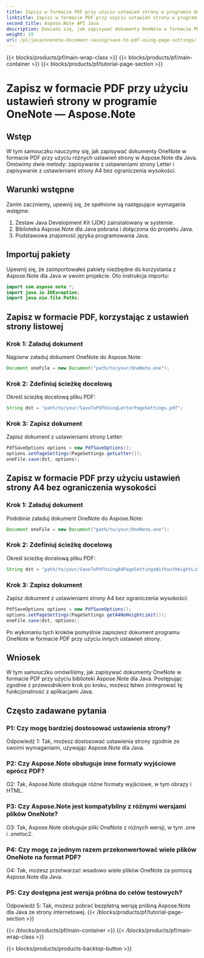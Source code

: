 ```yaml
---
title: Zapisz w formacie PDF przy użyciu ustawień strony w programie OneNote — Aspose.Note
linktitle: Zapisz w formacie PDF przy użyciu ustawień strony w programie OneNote — Aspose.Note
second_title: Aspose.Note API Java
description: Dowiedz się, jak zapisywać dokumenty OneNote w formacie PDF w Javie przy użyciu biblioteki Aspose.Note. Przewodnik krok po kroku z przykładami kodu dla różnych ustawień strony.
weight: 19
url: /pl/java/onenote-document-saving/save-to-pdf-using-page-settings/
---
```


{{< blocks/products/pf/main-wrap-class >}}
{{< blocks/products/pf/main-container >}}
{{< blocks/products/pf/tutorial-page-section >}}

# Zapisz w formacie PDF przy użyciu ustawień strony w programie OneNote — Aspose.Note

## Wstęp

W tym samouczku nauczymy się, jak zapisywać dokumenty OneNote w formacie PDF przy użyciu różnych ustawień strony w Aspose.Note dla Java. Omówimy dwie metody: zapisywanie z ustawieniami strony Letter i zapisywanie z ustawieniami strony A4 bez ograniczenia wysokości.

## Warunki wstępne

Zanim zaczniemy, upewnij się, że spełnione są następujące wymagania wstępne:

1. Zestaw Java Development Kit (JDK) zainstalowany w systemie.
2. Biblioteka Aspose.Note dla Java pobrana i dołączona do projektu Java.
3. Podstawowa znajomość języka programowania Java.

## Importuj pakiety

Upewnij się, że zaimportowałeś pakiety niezbędne do korzystania z Aspose.Note dla Java w swoim projekcie. Oto instrukcja importu:

```java
import com.aspose.note.*;
import java.io.IOException;
import java.nio.file.Paths;
```

## Zapisz w formacie PDF, korzystając z ustawień strony listowej

### Krok 1: Załaduj dokument

Najpierw załaduj dokument OneNote do Aspose.Note:

```java
Document oneFile = new Document("path/to/your/OneNote.one");
```

### Krok 2: Zdefiniuj ścieżkę docelową

Określ ścieżkę docelową pliku PDF:

```java
String dst = "path/to/your/SaveToPdfUsingLetterPageSettings.pdf";
```

### Krok 3: Zapisz dokument

Zapisz dokument z ustawieniami strony Letter:

```java
PdfSaveOptions options = new PdfSaveOptions();
options.setPageSettings(PageSettings.getLetter());
oneFile.save(dst, options);
```

## Zapisz w formacie PDF przy użyciu ustawień strony A4 bez ograniczenia wysokości

### Krok 1: Załaduj dokument

Podobnie załaduj dokument OneNote do Aspose.Note:

```java
Document oneFile = new Document("path/to/your/OneNote.one");
```

### Krok 2: Zdefiniuj ścieżkę docelową

Określ ścieżkę docelową pliku PDF:

```java
String dst = "path/to/your/SaveToPdfUsingA4PageSettingsWithoutHeightLimit.pdf";
```

### Krok 3: Zapisz dokument

Zapisz dokument z ustawieniami strony A4 bez ograniczenia wysokości:

```java
PdfSaveOptions options = new PdfSaveOptions();
options.setPageSettings(PageSettings.getA4NoHeightLimit());
oneFile.save(dst, options);
```

Po wykonaniu tych kroków pomyślnie zapiszesz dokument programu OneNote w formacie PDF przy użyciu innych ustawień strony.

## Wniosek

W tym samouczku omówiliśmy, jak zapisywać dokumenty OneNote w formacie PDF przy użyciu biblioteki Aspose.Note dla Java. Postępując zgodnie z przewodnikiem krok po kroku, możesz łatwo zintegrować tę funkcjonalność z aplikacjami Java.

## Często zadawane pytania

### P1: Czy mogę bardziej dostosować ustawienia strony?

Odpowiedź 1: Tak, możesz dostosować ustawienia strony zgodnie ze swoimi wymaganiami, używając Aspose.Note dla Java.

### P2: Czy Aspose.Note obsługuje inne formaty wyjściowe oprócz PDF?

O2: Tak, Aspose.Note obsługuje różne formaty wyjściowe, w tym obrazy i HTML.

### P3: Czy Aspose.Note jest kompatybilny z różnymi wersjami plików OneNote?

O3: Tak, Aspose.Note obsługuje pliki OneNote z różnych wersji, w tym .one i .onetoc2.

### P4: Czy mogę za jednym razem przekonwertować wiele plików OneNote na format PDF?

O4: Tak, możesz przetwarzać wsadowo wiele plików OneNote za pomocą Aspose.Note dla Java.

### P5: Czy dostępna jest wersja próbna do celów testowych?

Odpowiedź 5: Tak, możesz pobrać bezpłatną wersję próbną Aspose.Note dla Java ze strony internetowej.
{{< /blocks/products/pf/tutorial-page-section >}}

{{< /blocks/products/pf/main-container >}}
{{< /blocks/products/pf/main-wrap-class >}}

{{< blocks/products/products-backtop-button >}}
